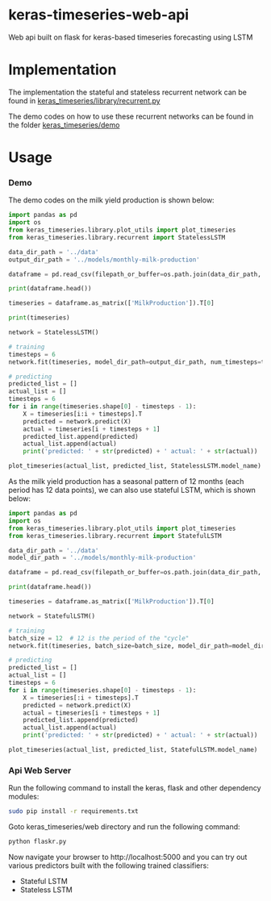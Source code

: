 # keras-timeseries-web-api

Web api built on flask for keras-based timeseries forecasting using LSTM

# Implementation

The implementation the stateful and stateless recurrent network can be found in 
[keras_timeseries/library/recurrent.py](keras_timeseries/library/recurrent.py)

The demo codes on how to use these recurrent networks can be found in the folder
[keras_timeseries/demo](keras_timeseries/demo)

# Usage

### Demo

The demo codes on the milk yield production is shown below:

```python
import pandas as pd
import os
from keras_timeseries.library.plot_utils import plot_timeseries
from keras_timeseries.library.recurrent import StatelessLSTM

data_dir_path = '../data'
output_dir_path = '../models/monthly-milk-production'

dataframe = pd.read_csv(filepath_or_buffer=os.path.join(data_dir_path, 'monthly-milk-production-pounds-p.csv'), sep=',')

print(dataframe.head())

timeseries = dataframe.as_matrix(['MilkProduction']).T[0]

print(timeseries)

network = StatelessLSTM()

# training 
timesteps = 6
network.fit(timeseries, model_dir_path=output_dir_path, num_timesteps=timesteps)

# predicting
predicted_list = []
actual_list = []
timesteps = 6
for i in range(timeseries.shape[0] - timesteps - 1):
    X = timeseries[i:i + timesteps].T
    predicted = network.predict(X)
    actual = timeseries[i + timesteps + 1]
    predicted_list.append(predicted)
    actual_list.append(actual)
    print('predicted: ' + str(predicted) + ' actual: ' + str(actual))

plot_timeseries(actual_list, predicted_list, StatelessLSTM.model_name)
```

As the milk yield production has a seasonal pattern of 12 months (each period has 12 data points), we
can also use stateful LSTM, which is shown below:

```python
import pandas as pd
import os
from keras_timeseries.library.plot_utils import plot_timeseries
from keras_timeseries.library.recurrent import StatefulLSTM

data_dir_path = '../data'
model_dir_path = '../models/monthly-milk-production'

dataframe = pd.read_csv(filepath_or_buffer=os.path.join(data_dir_path, 'monthly-milk-production-pounds-p.csv'), sep=',')

print(dataframe.head())

timeseries = dataframe.as_matrix(['MilkProduction']).T[0]

network = StatefulLSTM()

# training
batch_size = 12  # 12 is the period of the "cycle"
network.fit(timeseries, batch_size=batch_size, model_dir_path=model_dir_path, num_timesteps=6)

# predicting
predicted_list = []
actual_list = []
timesteps = 6
for i in range(timeseries.shape[0] - timesteps - 1):
    X = timeseries[:i + timesteps].T
    predicted = network.predict(X)
    actual = timeseries[i + timesteps + 1]
    predicted_list.append(predicted)
    actual_list.append(actual)
    print('predicted: ' + str(predicted) + ' actual: ' + str(actual))

plot_timeseries(actual_list, predicted_list, StatefulLSTM.model_name)
```


### Api Web Server

Run the following command to install the keras, flask and other dependency modules:

```bash
sudo pip install -r requirements.txt
```

Goto keras_timeseries/web directory and run the following command:

```bash
python flaskr.py
```

Now navigate your browser to http://localhost:5000 and you can try out various predictors built with the following
trained classifiers:

* Stateful LSTM
* Stateless LSTM

